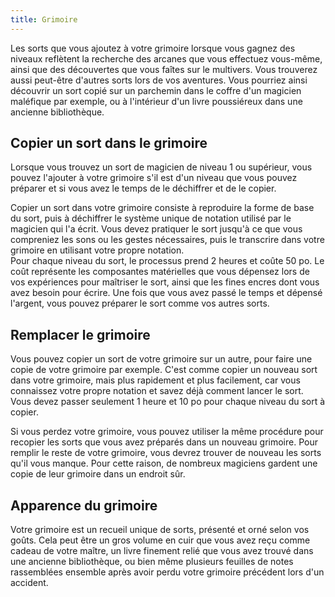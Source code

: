 ```yaml
---
title: Grimoire
---
```


Les sorts que vous ajoutez à votre grimoire lorsque vous gagnez des niveaux reflètent la recherche des arcanes que vous effectuez vous-même, ainsi que des découvertes que vous faîtes sur le multivers. Vous trouverez aussi peut-être d'autres sorts lors de vos aventures. Vous pourriez ainsi découvrir un sort copié sur un parchemin dans le coffre d'un magicien maléfique par exemple, ou à l'intérieur d'un livre poussiéreux dans une ancienne bibliothèque.  
  
## Copier un sort dans le grimoire
Lorsque vous trouvez un sort de magicien de niveau 1 ou supérieur, vous pouvez l'ajouter à votre grimoire s'il est d'un niveau que vous pouvez préparer et si vous avez le temps de le déchiffrer et de le copier.

Copier un sort dans votre grimoire consiste à reproduire la forme de base du sort, puis à déchiffrer le système unique de notation utilisé par le magicien qui l'a écrit. Vous devez pratiquer le sort jusqu'à ce que vous compreniez les sons ou les gestes nécessaires, puis le transcrire dans votre grimoire en utilisant votre propre notation.  
Pour chaque niveau du sort, le processus prend 2 heures et coûte 50 po. Le coût représente les composantes matérielles que vous dépensez lors de vos expériences pour maîtriser le sort, ainsi que les fines encres dont vous avez besoin pour écrire. Une fois que vous avez passé le temps et dépensé l'argent, vous pouvez préparer le sort comme vos autres sorts.

## Remplacer le grimoire
Vous pouvez copier un sort de votre grimoire sur un autre, pour faire une copie de votre grimoire par exemple. C'est comme copier un nouveau sort dans votre grimoire, mais plus rapidement et plus facilement, car vous connaissez votre propre notation et savez déjà comment lancer le sort. Vous devez passer seulement 1 heure et 10 po pour chaque niveau du sort à copier. 

Si vous perdez votre grimoire, vous pouvez utiliser la même procédure pour recopier les sorts que vous avez préparés dans un nouveau grimoire. Pour remplir le reste de votre grimoire, vous devrez trouver de nouveau les sorts qu'il vous manque. Pour cette raison, de nombreux magiciens gardent une copie de leur grimoire dans un endroit sûr.

## Apparence du grimoire
Votre grimoire est un recueil unique de sorts, présenté et orné selon vos goûts. Cela peut être un gros volume en cuir que vous avez reçu comme cadeau de votre maître, un livre finement relié que vous avez trouvé dans une ancienne bibliothèque, ou bien même plusieurs feuilles de notes rassemblées ensemble après avoir perdu votre grimoire précédent lors d'un accident.